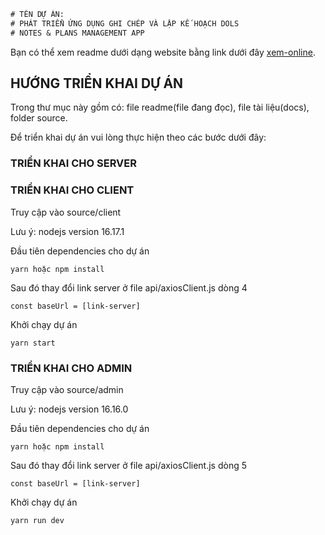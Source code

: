 
```diff
# TÊN DỰ ÁN:
# PHÁT TRIỂN ỨNG DỤNG GHI CHÉP VÀ LẬP KẾ HOẠCH DOLS
# NOTES & PLANS MANAGEMENT APP
```
Bạn có thể xem readme dưới dạng website bằng link dưới đây
[xem-online](https://github.com/dinhoangduy/showreadme/blob/main/README.md).

## HƯỚNG TRIỂN KHAI DỰ ÁN

Trong thư mục này gồm có: file readme(file đang đọc), file tài liệu(docs), folder source.

Để triển khai dự án vui lòng thực hiện theo các bước dưới đây:

### TRIỂN KHAI CHO SERVER



### TRIỂN KHAI CHO CLIENT

Truy cập vào source/client

Lưu ý: nodejs version 16.17.1

Đầu tiên dependencies cho dự án

    yarn hoặc npm install

Sau đó thay đổi link server ở file api/axiosClient.js dòng 4

    const baseUrl = [link-server]

Khởi chạy dự án
    
    yarn start


### TRIỂN KHAI CHO ADMIN

Truy cập vào source/admin

Lưu ý: nodejs version 16.16.0

Đầu tiên dependencies cho dự án

    yarn hoặc npm install

Sau đó thay đổi link server ở file api/axiosClient.js dòng 5

    const baseUrl = [link-server]

Khởi chạy dự án
    
    yarn run dev

